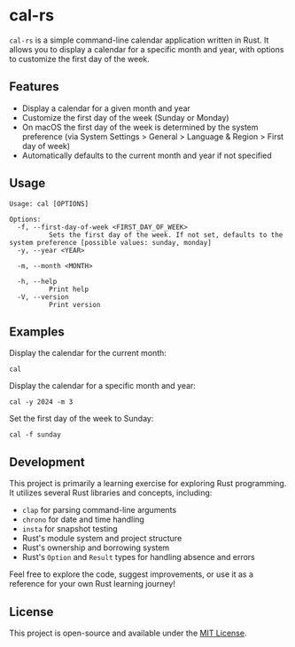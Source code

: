 # cal-rs

```cal-rs``` is a simple command-line calendar application written in Rust. It
allows you to display a calendar for a specific month and year, with options to
customize the first day of the week.

## Features

- Display a calendar for a given month and year
- Customize the first day of the week (Sunday or Monday)
- On macOS the first day of the week is determined by the system preference (via System Settings > General > Language & Region > First day of week)
- Automatically defaults to the current month and year if not specified

## Usage

```
Usage: cal [OPTIONS]

Options:
  -f, --first-day-of-week <FIRST_DAY_OF_WEEK>
          Sets the first day of the week. If not set, defaults to the system preference [possible values: sunday, monday]
  -y, --year <YEAR>
          
  -m, --month <MONTH>
          
  -h, --help
          Print help
  -V, --version
          Print version
```

## Examples

Display the calendar for the current month:
```
cal
```

Display the calendar for a specific month and year:
```
cal -y 2024 -m 3
```

Set the first day of the week to Sunday:
```
cal -f sunday
```

## Development

This project is primarily a learning exercise for exploring Rust programming.
It utilizes several Rust libraries and concepts, including:

- ```clap``` for parsing command-line arguments
- ```chrono``` for date and time handling
- ```insta``` for snapshot testing
- Rust's module system and project structure
- Rust's ownership and borrowing system
- Rust's ```Option``` and ```Result``` types for handling absence and errors

Feel free to explore the code, suggest improvements, or use it as a reference
for your own Rust learning journey!

## License

This project is open-source and available under the [MIT License](LICENSE).
